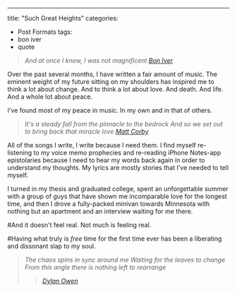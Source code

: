 ---
title: "Such Great Heights"
categories:
  - Post Formats
tags:
  - bon iver
  - quote

> *And at once I knew, I was not magnificent*
> <cite><a href="https://boniver.org">Bon Iver</a></cite>

Over the past several months, I have written a fair amount of music. The eminent weight of my future sitting on my shoulders has inspired me to think a lot about change. And to think a lot about love. And death. And life. And a whole lot about peace.

I've found most of my peace in music. In my own and in that of others.

> *It's a steady fall from the pinnacle to the bedrock*
> *And so we set out to bring back that miracle love*
> <cite><a href="https://www.mattcorby.com">Matt Corby</a></cite>

All of the songs I write, I write because I need them. I find myself re-listening to my voice memo prophecies and re-reading iPhone Notes-app epistolaries because I need to hear my words back again in order to understand my thoughts. My lyrics are mostly stories that I've needed to tell myself.

I turned in my thesis and graduated college, spent an unforgettable summer with a group of guys that have shown me incomparable love for the longest time, and then I drove a fully-packed minivan towards Minnesota with nothing but an apartment and an interview waiting for me there.

#And it doesn't feel real. Not much is feeling real.

#Having what truly is *free* time for the first time ever has been a liberating and dissonant slap to my soul.

> *The chaos spins in sync around me*
> *Waiting for the leaves to change*
> *From this angle there is nothing left to rearrange*
>> <cite><a href="https://www.dylanowenmusic.com">Dylan Owen</a></cite>
